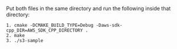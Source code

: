 Put both files in the same directory and run the following inside that directory:

	1. cmake -DCMAKE_BUILD_TYPE=Debug -Daws-sdk-cpp_DIR=AWS_SDK_CPP_DIRECTORY .
	2. make
	3. ./s3-sample

